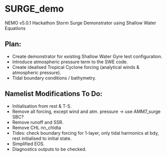 # SURGE_demo
NEMO v5.0.1 Hackathon Storm Surge Demonstrator using Shallow Water Equations

## Plan:

* Create demonstrator for existing Shallow Water Gyre test configuration.
* Introduce atmospheric pressure term to the SWE code.
* Create idealised Tropical Cyclone forcing (analytical winds & atmospheric pressure).
* Tidal boundary conditions / bathymetry.

## Namelist Modifications To Do:

* Initialisation from rest & T-S.
* Remove all forcing, except wind and atm. pressure -> use AMM7_surge SBC?
* Remove runoff and SSR.
* Remove CHL nn_chldta
* Tides: check boundary forcing for 1-layer, only tidal harmonics at bdy, rest initialised to initial state.
* Simplified EOS.
* Diagnostics outputs to be checked.
